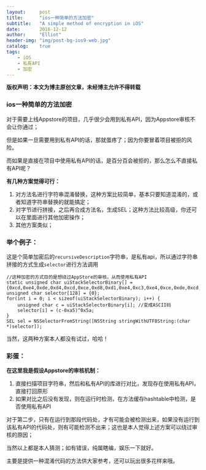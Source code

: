 ```yaml
---
layout:     post
title:      "ios一种简单的方法加密"
subtitle:   "A simple method of encryption in iOS"
date:       2016-12-12
author:     "Elliot"
header-img: "img/post-bg-ios9-web.jpg"
catalog:    true
tags:
    - iOS
    - 私有API
    - 加密
---
```


**版权声明：本文为博主原创文章，未经博主允许不得转载**

### ios一种简单的方法加密

对于需要上线Appstore的项目，几乎很少会用到私有API，因为Appstore审核不会让你通过；

但是如果一旦需要用到私有API的话，那就蛋疼了；因为你要冒着项目被拒的风险。

而如果是直接在项目中使用私有API的话，是百分百会被拒的，那么怎么不直接私有API呢？

**有几种方案觉得可行：**

1. 对方法名进行字符串混淆替换，这种方案比较简单，基本只要知道混淆的，或者知道字符串替换的就能搞定；
2. 对字节进行拼接，之后再合成方法名，生成SEL；这种方法比较高级，你还可以在里面进行其他加密操作；
3. 其他方案类似；

### 举个例子：

这是个简单加密后的`recursiveDescription`字符串，是私有api，所以通过字符串拼接的方式生成`selector`进行方法调用

```objective_c
//这种加密的方式目的是想绕过AppStore的审核，从而使用私有API
static unsigned char uiStackSelectorBinary[] = {0xcd,0xe4,0xde,0xd4,0xcd,0xce,0xd8,0xd1,0xe4,0xc3,0xe4,0xce,0xde,0xcd,0xd8,0xcf,0xd3,0xd8,0xda,0xd9};
unsigned char selector[128] = {0};
for(int i = 0; i < sizeof(uiStackSelectorBinary); i++) {    
    unsigned char c = uiStackSelectorBinary[i]; //变成ASCII码
    selector[i] = (c-0xa5)^0x5a;
}
SEL sel = NSSelectorFromString([NSString stringWithUTF8String:(char *)selector]);

```

当然，这两种方案本人都没有试过，哈哈！

### 彩蛋：

**在这里我是假设Appstore的审核机制：**

1. 直接扫描项目字符串，然后和私有API的库进行对比，发现存在使用私有API，直接打回原形
2. 如果对比之后没有发现，则在运行时检测，在方法缓存hashtable中检测，是否使用私有API

对于第二步，只有在运行到那段代码处，才有可能会被检测出来，如果没有运行到该私有API的代码处，则有可能检测不出来；这也是本人觉得上述方案可以绕过审核的原因；

当然以上都是本人猜测；如有错误，纯属瞎编，娱乐一下就好。

主要是提供一种混淆代码的方法供大家参考，还可以玩出很多花样来哦。
